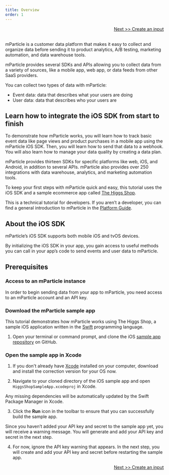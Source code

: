 ```yaml
---
title: Overview
order: 1
---
```

<a href="/developers/tutorials/ios/create-input/" style="position:relative; float:right">Next >> Create an input</a>
<br/>
<br/>

mParticle is a customer data platform that makes it easy to collect and organize data before sending it to product analytics, A/B testing, marketing automation, and data warehouse tools.

mParticle provides several SDKs and APIs allowing you to collect data from a variety of sources, like a mobile app, web app, or data feeds from other SaaS providers.

You can collect two types of data with mParticle:

* Event data: data that describes what your users are doing
* User data: data that describes who your users are

## Learn how to integrate the iOS SDK from start to finish

To demonstrate how mParticle works, you will learn how to track basic event data like page views and product purchases in a mobile app using the mParticle iOS SDK. Then, you will learn how to send that data to a webhook. You will also learn how to manage your data quality by creating a data plan. 

mParticle provides thirteen SDKs for specific platforms like web, iOS, and Android, in addition to several APIs. mParticle also provides over 250 integrations with data warehouse, analytics, and marketing automation tools.

To keep your first steps with mParticle quick and easy, this tutorial uses the iOS SDK and a sample ecommerce app called [The Higgs Shop](https://github.com/mParticle/mparticle-apple-sample-apps/tree/main/core-sdk-samples/higgs-shop-sample-app).

<aside>
    This is a technical tutorial for developers. If you aren’t a developer, you can find a general introduction to mParticle in the <a href='https://docs.mparticle.com/guides/platform-guide/introduction/'>Platform Guide</a>.
</aside>

## About the iOS SDK

mParticle’s iOS SDK supports both mobile iOS and tvOS devices.

By initializing the iOS SDK in your app, you gain access to useful methods you can call in your app’s code to send events and user data to mParticle.

## Prerequisites

### Access to an mParticle instance

In order to begin sending data from your app to mParticle, you need access to an mParticle account and an API key.

### Download the mParticle sample app

This tutorial demonstrates how mParticle works using The Higgs Shop, a sample iOS application written in the [Swift](https://developer.apple.com/swift/) programming language. 

1. Open your terminal or command prompt, and clone the iOS [sample app repository](https://github.com/mParticle/mparticle-apple-sample-apps/tree/main/core-sdk-samples/higgs-shop-sample-app) on GitHub.

### Open the sample app in Xcode

1. If you don't already have [Xcode](https://developer.apple.com/xcode/) installed on your computer, download and install the correction version for your OS now.

2. Navigate to your cloned directory of the iOS sample app and open `HiggsShopSampleApp.xcodeproj` in Xcode.

<aside>
    Any missing dependencies will be automatically updated by the Swift Package Manager in Xcode.
</aside>

3. Click the **Run** icon in the toolbar to ensure that you can successfully build the sample app.

<aside>
    Since you haven’t added your API key and secret to the sample app yet, you will receive a warning message. You will generate and add your API key and secret in the next step.
</aside>

4. For now, ignore the API key warning that appears. In the next step, you will create and add your API key and secret before restarting the sample app.

<a href="/developers/tutorials/ios/create-input/" style="position:relative; float:right">Next >> Create an input</a>